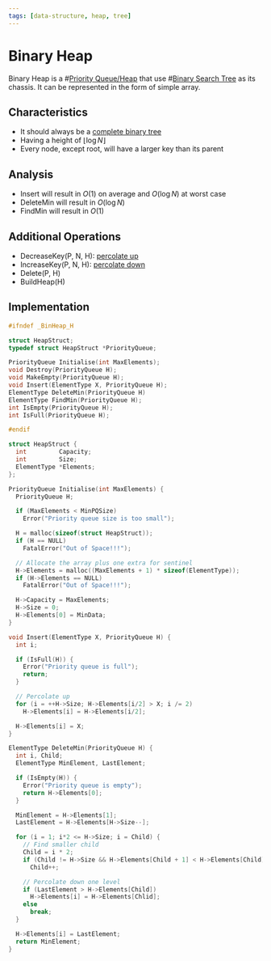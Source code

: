 ```yaml
---
tags: [data-structure, heap, tree]
---
```


# Binary Heap

Binary Heap is a #[Priority Queue/Heap](202202062259.md) that use
#[Binary Search Tree](202112121746.md) as its chassis. It can be represented in
the form of simple array.

## Characteristics

- It should always be a [complete binary
  tree](https://en.wikipedia.org/wiki/Binary_tree#Types_of_binary_trees)
- Having a height of $\lfloor \log N \rfloor$
- Every node, except root, will have a larger key than its parent

## Analysis

- Insert will result in $O(1)$ on average and $O(\log N)$ at worst case
- DeleteMin will result in $O(\log N)$
- FindMin will result in $O(1)$

## Additional Operations

- DecreaseKey(P, N, H): [percolate up](202203101209.md)
- IncreaseKey(P, N, H): [percolate down](202203101209.md)
- Delete(P, H)
- BuildHeap(H)

## Implementation

```c
#ifndef _BinHeap_H

struct HeapStruct;
typedef struct HeapStruct *PriorityQueue;

PriorityQueue Initialise(int MaxElements);
void Destroy(PriorityQueue H);
void MakeEmpty(PriorityQueue H);
void Insert(ElementType X, PriorityQueue H);
ElementType DeleteMin(PriorityQueue H)
ElementType FindMin(PriorityQueue H);
int IsEmpty(PriorityQueue H);
int IsFull(PriorityQueue H);

#endif
```

```c
struct HeapStruct {
  int         Capacity;
  int         Size;
  ElementType *Elements;
};

PriorityQueue Initialise(int MaxElements) {
  PriorityQueue H;

  if (MaxElements < MinPQSize)
    Error("Priority queue size is too small");

  H = malloc(sizeof(struct HeapStruct));
  if (H == NULL)
    FatalError("Out of Space!!!");

  // Allocate the array plus one extra for sentinel
  H->Elements = malloc((MaxElements + 1) * sizeof(ElementType));
  if (H->Elements == NULL)
    FatalError("Out of Space!!!");

  H->Capacity = MaxElements;
  H->Size = 0;
  H->Elements[0] = MinData;
}

void Insert(ElementType X, PriorityQueue H) {
  int i;

  if (IsFull(H)) {
    Error("Priority queue is full");
    return;
  }

  // Percolate up
  for (i = ++H->Size; H->Elements[i/2] > X; i /= 2)
    H->Elements[i] = H->Elements[i/2];

  H->Elements[i] = X;
}

ElementType DeleteMin(PriorityQueue H) {
  int i, Child;
  ElementType MinElement, LastElement;

  if (IsEmpty(H)) {
    Error("Priority queue is empty");
    return H->Elements[0];
  }

  MinElement = H->Elements[1];
  LastElement = H->Elements[H->Size--];

  for (i = 1; i*2 <= H->Size; i = Child) {
    // Find smaller child
    Child = i * 2;
    if (Child != H->Size && H->Elements[Child + 1] < H->Elements[Child])
      Child++;

    // Percolate down one level
    if (LastElement > H->Elements[Child])
      H->Elements[i] = H->Elements[Chlid];
    else
      break;
  }

  H->Elements[i] = LastElement;
  return MinElement;
}
```

